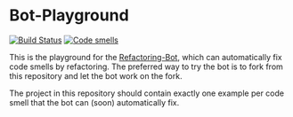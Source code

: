# Bot-Playground

[![Build Status](https://travis-ci.org/Refactoring-Bot/Bot-Playground.svg?branch=master)](https://travis-ci.org/Refactoring-Bot/Bot-Playground)
[![Code smells](https://sonarcloud.io/api/project_badges/measure?project=Bot-Playground%3ABot-Playground&metric=code_smells)](https://sonarcloud.io/project/issues?id=Bot-Playground%3ABot-Playground&resolved=false&types=CODE_SMELL)

This is the playground for the [Refactoring-Bot](https://github.com/Refactoring-Bot/Refactoring-Bot), which can automatically fix code smells by refactoring.
The preferred way to try the bot is to fork from this repository and let the bot work on the fork.

The project in this repository should contain exactly one example per code smell that the bot can (soon) automatically fix.
